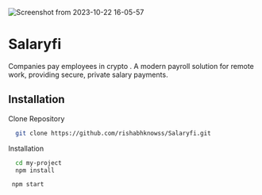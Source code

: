 ![Screenshot from 2023-10-22 16-05-57](https://github.com/rishabhknowss/Salaryfi/assets/97790876/816f749b-69e7-44ca-9155-8e4002f2de10)

# Salaryfi

Companies pay employees in crypto . A modern payroll solution for remote work, providing secure, private salary payments.


## Installation

Clone Repository

```bash
  git clone https://github.com/rishabhknowss/Salaryfi.git
```
Installation


```bash
  cd my-project
  npm install
```

```bash
 npm start
```
